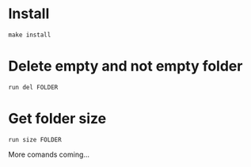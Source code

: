 # Install

```shell
make install
```

# Delete empty and not empty folder

```shell
run del FOLDER
```

# Get folder size

```shell
run size FOLDER
```

More comands coming...